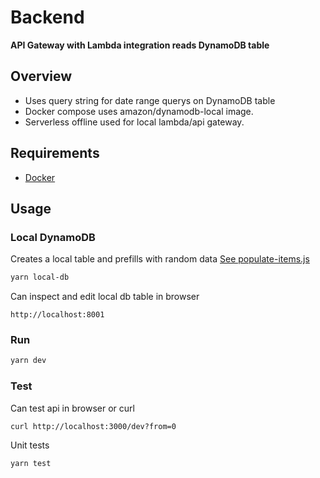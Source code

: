 # Backend
**API Gateway with Lambda integration reads DynamoDB table**

## Overview ##
- Uses query string for date range querys on DynamoDB table
- Docker compose uses amazon/dynamodb-local image.
- Serverless offline used for local lambda/api gateway.

## Requirements
- [Docker](https://www.docker.com)

## Usage

### Local DynamoDB
Creates a local table and prefills with random data [See populate-items.js](backend/db/populate-items.js)
```bash
yarn local-db
```
Can inspect and edit local db table in browser
```
http://localhost:8001
```

### Run

```bash
yarn dev
```

### Test
Can test api in browser or curl

```
curl http://localhost:3000/dev?from=0
```

Unit tests
```bash
yarn test
```
